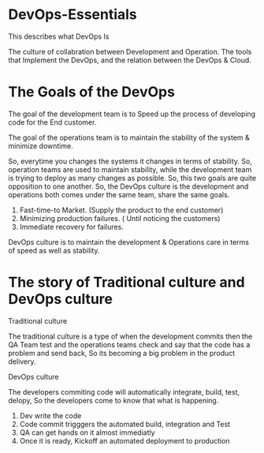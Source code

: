 # DevOps-Essentials
This describes what DevOps Is

The culture of collabration between Development and Operation. The tools that Implement the DevOps, and the relation between the DevOps & Cloud.

# The Goals of the DevOps 

The goal of the development team is to Speed up the process of developing code for the End customer. 

The goal of the operations team is to maintain the stability of the system & minimize downtime.

So, everytime you changes the systems it changes in terms of stability. So, operation teams are used to maintain stability, while the development team is trying to deploy as many changes as possible. So, this two goals are quite opposition to one another. So, the DevOps culture is the development and operations both comes under the same team, share the same goals.

1. Fast-time-to Market. (Supply the product to the end customer)
2. Minimizing production failures. ( Until noticing the customers)
3. Immediate recovery for failures.

DevOps culture is to maintain the development & Operations care in terms of speed as well as stability. 

# The story of Traditional culture and DevOps culture

Traditional culture

The traditional culture is a type of when the development commits then the QA Team test and the operations teams check and say that the code has a problem and send back, So its becoming a big problem in the product delivery. 

DevOps culture

The developers commiting code will automatically integrate, build, test, delopy, So the developers come to know that what is happening. 

1. Dev write the code
2. Code commit trigggers the automated build, integration and Test
3. QA can get hands on it almost immediatly
4. Once it is ready, Kickoff an automated deployment to production

